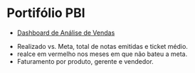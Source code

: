 # Portifólio PBI
* [Dashboard de Análise de Vendas](https://app.powerbi.com/view?r=eyJrIjoiYWEzZTFiODQtYmRkOS00OWE0LThiMGYtMTIxNmJmMmM4ODE5IiwidCI6IjE1OTNkMDA0LTUyNTQtNDBhOS04ODE3LWQ4NTY2YTljMGEyNyJ9)

- Realizado vs. Meta, total de notas emitidas e ticket médio.
- realce em vermelho nos meses em que não bateu a meta.
- Faturamento por produto, gerente e vendedor.
